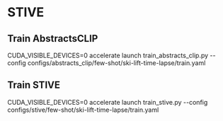 # STIVE

## Train AbstractsCLIP
CUDA_VISIBLE_DEVICES=0 accelerate launch train_abstracts_clip.py --config configs/abstracts_clip/few-shot/ski-lift-time-lapse/train.yaml

## Train STIVE
CUDA_VISIBLE_DEVICES=0 accelerate launch train_stive.py --config configs/stive/few-shot/ski-lift-time-lapse/train.yaml
